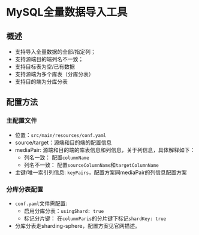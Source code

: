 # MySQL全量数据导入工具
## 概述
- 支持导入全量数据的全部/指定列；
- 支持源端目的端列名不一致；
- 支持目标表为空/已有数据
- 支持源端为多个库表（分库分表）
- 支持目的端为分库分表

## 配置方法
### 主配置文件
- 位置：`src/main/resources/conf.yaml`
- source/target：源端和目的端的配置信息
- mediaPair: 源端和目的端的库表信息和列信息，关于列信息，具体解释如下：
    + 列名一致： 配置`columnName`
    + 列名不一致： 配置`sourceColumnName`和`targetColumnName`
- 主键/唯一索引列信息: `keyPairs`，配置方案同mediaPair的列信息配置方案

### 分库分表配置
- `conf.yaml`文件需配置:
    + 启用分库分表：`usingShard: true`
    + 标记分片键： 在`columnParis`的分片键下标记`shardKey: true`
- 分库分表走sharding-sphere，配置方案见官网描述。